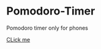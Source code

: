 # Pomodoro-Timer
Pomodoro timer only for phones

[CLick me](https://sagar-sharma-7.github.io/Pomodoro-Timer/)
